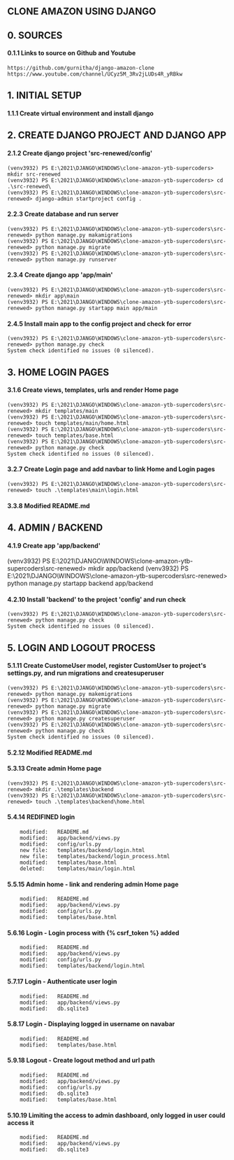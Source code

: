 ## CLONE AMAZON USING DJANGO


## 0. SOURCES

#### 0.1.1 Links to source on Github and Youtube

	https://github.com/gurnitha/django-amazon-clone
	https://www.youtube.com/channel/UCyz5M_3Rv2jLUDs4R_yRBkw

## 1. INITIAL SETUP

#### 1.1.1 Create virtual environment and install django

## 2. CREATE DJANGO PROJECT AND DJANGO APP

#### 2.1.2 Create django project 'src-renewed/config'

	(venv3932) PS E:\2021\DJANGO\WINDOWS\clone-amazon-ytb-supercoders> mkdir src-renewed
	(venv3932) PS E:\2021\DJANGO\WINDOWS\clone-amazon-ytb-supercoders> cd .\src-renewed\
	(venv3932) PS E:\2021\DJANGO\WINDOWS\clone-amazon-ytb-supercoders\src-renewed> django-admin startproject config . 

#### 2.2.3 Create database and run server

	(venv3932) PS E:\2021\DJANGO\WINDOWS\clone-amazon-ytb-supercoders\src-renewed> python manage.py makamigrations
	(venv3932) PS E:\2021\DJANGO\WINDOWS\clone-amazon-ytb-supercoders\src-renewed> python manage.py migrate
	(venv3932) PS E:\2021\DJANGO\WINDOWS\clone-amazon-ytb-supercoders\src-renewed> python manage.py runserver 

#### 2.3.4 Create django app 'app/main'

	(venv3932) PS E:\2021\DJANGO\WINDOWS\clone-amazon-ytb-supercoders\src-renewed> mkdir app\main
	(venv3932) PS E:\2021\DJANGO\WINDOWS\clone-amazon-ytb-supercoders\src-renewed> python manage.py startapp main app/main

#### 2.4.5 Install main app to the config project and check for error 

	(venv3932) PS E:\2021\DJANGO\WINDOWS\clone-amazon-ytb-supercoders\src-renewed> python manage.py check
	System check identified no issues (0 silenced).


## 3. HOME LOGIN PAGES

#### 3.1.6 Create views, templates, urls and render Home page

	(venv3932) PS E:\2021\DJANGO\WINDOWS\clone-amazon-ytb-supercoders\src-renewed> mkdir templates/main
	(venv3932) PS E:\2021\DJANGO\WINDOWS\clone-amazon-ytb-supercoders\src-renewed> touch templates/main/home.html
	(venv3932) PS E:\2021\DJANGO\WINDOWS\clone-amazon-ytb-supercoders\src-renewed> touch templates/base.html
	(venv3932) PS E:\2021\DJANGO\WINDOWS\clone-amazon-ytb-supercoders\src-renewed> python manage.py check
	System check identified no issues (0 silenced).

#### 3.2.7 Create Login page and add navbar to link Home and Login pages

	(venv3932) PS E:\2021\DJANGO\WINDOWS\clone-amazon-ytb-supercoders\src-renewed> touch .\templates\main\login.html

#### 3.3.8 Modified README.md 


## 4. ADMIN / BACKEND

#### 4.1.9 Create app 'app/backend'

(venv3932) PS E:\2021\DJANGO\WINDOWS\clone-amazon-ytb-supercoders\src-renewed> mkdir app/backend
(venv3932) PS E:\2021\DJANGO\WINDOWS\clone-amazon-ytb-supercoders\src-renewed> python manage.py startapp backend app/backend

#### 4.2.10 Install 'backend' to the project 'config' and run check

	(venv3932) PS E:\2021\DJANGO\WINDOWS\clone-amazon-ytb-supercoders\src-renewed> python manage.py check
	System check identified no issues (0 silenced).

## 5. LOGIN AND LOGOUT PROCESS

#### 5.1.11 Create CustomeUser model, register CustomUser to project's settings.py, and run migrations and createsuperuser

	(venv3932) PS E:\2021\DJANGO\WINDOWS\clone-amazon-ytb-supercoders\src-renewed> python manage.py makemigrations
	(venv3932) PS E:\2021\DJANGO\WINDOWS\clone-amazon-ytb-supercoders\src-renewed> python manage.py migrate
	(venv3932) PS E:\2021\DJANGO\WINDOWS\clone-amazon-ytb-supercoders\src-renewed> python manage.py createsuperuser
	(venv3932) PS E:\2021\DJANGO\WINDOWS\clone-amazon-ytb-supercoders\src-renewed> python manage.py check
	System check identified no issues (0 silenced).

#### 5.2.12 Modified README.md	

#### 5.3.13 Create admin Home page

	(venv3932) PS E:\2021\DJANGO\WINDOWS\clone-amazon-ytb-supercoders\src-renewed> mkdir .\templates\backend
	(venv3932) PS E:\2021\DJANGO\WINDOWS\clone-amazon-ytb-supercoders\src-renewed> touch .\templates\backend\home.html


#### 5.4.14 REDIFINED login

        modified:   READEME.md
        modified:   app/backend/views.py
        modified:   config/urls.py
        new file:   templates/backend/login.html
        new file:   templates/backend/login_process.html
        modified:   templates/base.html
        deleted:    templates/main/login.html

#### 5.5.15 Admin home - link and rendering admin Home page

        modified:   READEME.md
        modified:   app/backend/views.py
        modified:   config/urls.py
        modified:   templates/base.html

#### 5.6.16 Login - Login process with {% csrf_token %} added

        modified:   READEME.md
        modified:   app/backend/views.py
        modified:   config/urls.py
        modified:   templates/backend/login.html

#### 5.7.17 Login - Authenticate user login

        modified:   READEME.md
        modified:   app/backend/views.py
        modified:   db.sqlite3

#### 5.8.17 Login - Displaying logged in username on navabar

        modified:   READEME.md
        modified:   templates/base.html

#### 5.9.18 Logout - Create logout method and url path

        modified:   READEME.md
        modified:   app/backend/views.py
        modified:   config/urls.py
        modified:   db.sqlite3
        modified:   templates/base.html

#### 5.10.19 Limiting the access to admin dashboard, only logged in user could access it

        modified:   READEME.md
        modified:   app/backend/views.py
        modified:   db.sqlite3







































































